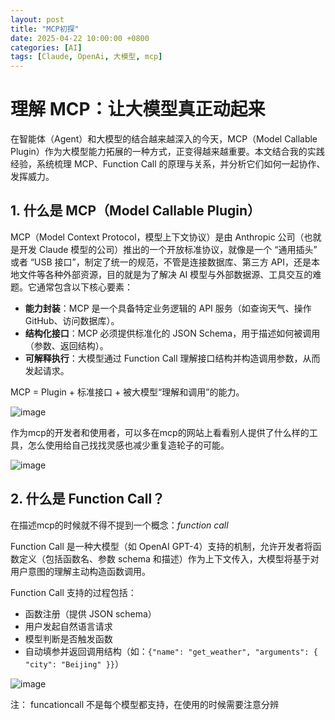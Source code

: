 ```yaml
---
layout: post
title: "MCP初探"
date: 2025-04-22 10:00:00 +0800
categories: [AI]
tags: [Claude, OpenAi, 大模型, mcp]
---
```


# 理解 MCP：让大模型真正动起来

在智能体（Agent）和大模型的结合越来越深入的今天，MCP（Model Callable Plugin）作为大模型能力拓展的一种方式，正变得越来越重要。本文结合我的实践经验，系统梳理 MCP、Function Call 的原理与关系，并分析它们如何一起协作、发挥威力。

## 1. 什么是 MCP（Model Callable Plugin）

MCP（Model Context Protocol，模型上下文协议）是由 Anthropic 公司（也就是开发 Claude 模型的公司）推出的一个开放标准协议，就像是一个 “通用插头” 或者 “USB 接口”，制定了统一的规范，不管是连接数据库、第三方 API，还是本地文件等各种外部资源，目的就是为了解决 AI 模型与外部数据源、工具交互的难题。它通常包含以下核心要素：

- **能力封装**：MCP 是一个具备特定业务逻辑的 API 服务（如查询天气、操作 GitHub、访问数据库）。
- **结构化接口**：MCP 必须提供标准化的 JSON Schema，用于描述如何被调用（参数、返回结构）。
- **可解释执行**：大模型通过 Function Call 理解接口结构并构造调用参数，从而发起请求。

MCP = Plugin + 标准接口 + 被大模型“理解和调用”的能力。


![image](https://github.com/user-attachments/assets/cc2b4c0c-abd6-42db-b8d7-b5efd90d8bd2)


作为mcp的开发者和使用者，可以多在mcp的网站上看看别人提供了什么样的工具，怎么使用给自己找找灵感也减少重复造轮子的可能。

![image](https://github.com/user-attachments/assets/e8d54527-a822-404b-bb79-c901cb7ecf87)

## 2. 什么是 Function Call？

在描述mcp的时候就不得不提到一个概念：*function call*

Function Call 是一种大模型（如 OpenAI GPT-4）支持的机制，允许开发者将函数定义（包括函数名、参数 schema 和描述）作为上下文传入，大模型将基于对用户意图的理解主动构造函数调用。

Function Call 支持的过程包括：

- 函数注册（提供 JSON schema）
- 用户发起自然语言请求
- 模型判断是否触发函数
- 自动填参并返回调用结构（如：`{"name": "get_weather", "arguments": { "city": "Beijing" }}`）

![image](https://github.com/user-attachments/assets/12705a6a-2ed5-47ce-bc25-8f2cbe4f33f0)


注： funcationcall 不是每个模型都支持，在使用的时候需要注意分辨
